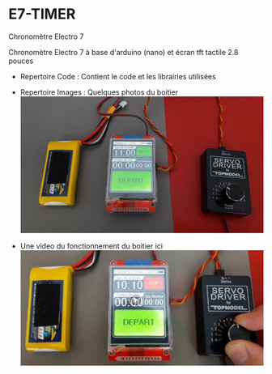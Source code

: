 # E7-TIMER
Chronomètre Electro 7

Chronomètre Electro 7 à base d'arduino (nano) et écran tft tactile 2.8 pouces

- Repertoire Code :
Contient le code et les librairies utilisées

- Repertoire Images :
Quelques photos du boitier
![alt text](https://raw.githubusercontent.com/sminisini/E7-TIMER/master/Images/20180519_115901.jpg)

- Une video du fonctionnement du boitier ici
[![Watch the video](https://raw.githubusercontent.com/sminisini/E7-TIMER/master/Images/Video.jpg)](https://drive.google.com/open?id=1mFaCFmf4NZxDkE1cmv4JDkZ-y0T3WW1u)
